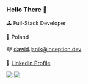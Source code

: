### Hello There :wave:
 
:joystick: Full-Stack Developer

:triangular_flag_on_post: Poland

:mailbox_closed: dawid.janik@inception.dev

:mag_right: [LinkedIn Profile](https://www.linkedin.com/in/dawid-janik/)

<img src="https://github-readme-stats-thedoctor0.vercel.app/api?username=TheDoctor0&include_all_commits=true&show_icons=true&text_color=718096&bg_color=ffffff" />

<img src="https://streak-stats.demolab.com/?user=TheDoctor0" />
